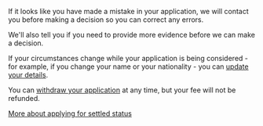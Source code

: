If it looks like you have made a mistake in your application, we will contact you before making a decision so you can correct any errors.

We'll also tell you if you need to provide more evidence before we can make a decision.

If your circumstances change while your application is being considered - for example, if you change your name or your nationality - you can [update your details](http://example.com).

You can [withdraw your application](http://example.com) at any time, but your fee will not be refunded.

[More about applying for settled status](https://www.gov.uk/settled-status-eu-citizens-families/applying-for-settled-status)

